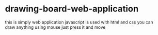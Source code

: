 # drawing-board-web-application
this is simply web application 
javascript is used with html and css
you can draw anything using mouse just press it and move 
